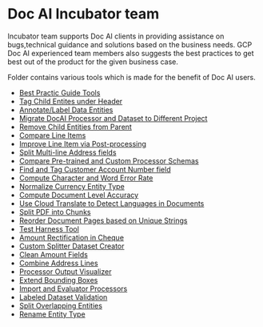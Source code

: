 # Doc AI Incubator team

Incubator team supports Doc AI clients in providing assistance on bugs,technical guidance and solutions
based on the business needs. GCP Doc AI experienced team members also suggests the best practices to get
best out of the product for the given business case.

Folder contains various tools which is made for the benefit of Doc AI users.

* [Best Practic Guide Tools](./best-practices)
* [Tag Child Entites under Header](./child_entity_tag_using_header)
* [Annotate/Label Data Entities](./date_entities_annotation_tool)
* [Migrate DocAI Processor and Dataset to Different Project](./docai_processor_migration)
* [Remove Child Entities from Parent](./label_migration_child_to_parent)
* [Compare Line Items](./line_item_comparision)
* [Improve Line Item via Post-processing](./line_item_improver)
* [Split Multi-line Address fields](./parsed_json_split_address)
* [Compare Pre-trained and Custom Processor Schemas](./schema_comparision)
* [Find and Tag Customer Account Number field](./tagging_customer_account_number)
* [Compute Character and Word Error Rate](./cer_wer)
* [Normalize Currency Entity Type](./currency_normalization)
* [Compute Document Level Accuracy](./document_level_accuracy)
* [Use Cloud Translate to Detect Languages in Documents](./language_detection)
* [Split PDF into Chunks](./pdf_splitter)
* [Reorder Document Pages based on Unique Strings](./reorder_document_page_based_on_unique_strings)
* [Test Harness Tool](./test_harness_guide)
* [Amount Rectification in Cheque](./amount_rectification_from_words_to_numbers)
* [Custom Splitter Dataset Creator](./cds_dataset_creator/)
* [Clean Amount Fields](./clean_amount_data/)
* [Combine Address Lines](./combine_address_line/)
* [Processor Output Visualizer](./docai_processor_visual_assessment_tool/)
* [Extend Bounding Boxes](./extending_entity_bounding_boxes/)
* [Import and Evaluator Processors](./importing_processor_and_evaluating_with_alternate_test_sets/)
* [Labeled Dataset Validation](./labeled_dataset_validation/)
* [Split Overlapping Entities](./overlapping_split/)
* [Rename Entity Type](./rename_entity_type/)